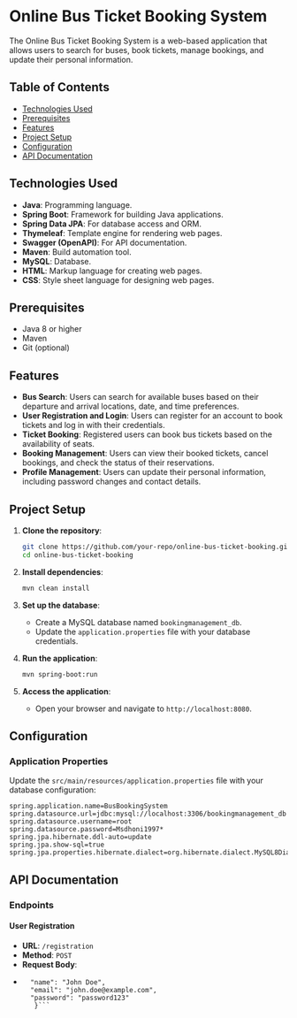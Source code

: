 # Online Bus Ticket Booking System

The Online Bus Ticket Booking System is a web-based application that allows users to search for buses, book tickets, manage bookings, and update their personal information.

## Table of Contents
- [Technologies Used](#technologies-used)
- [Prerequisites](#prerequisites)
- [Features](#features)
- [Project Setup](#project-setup)
- [Configuration](#configuration)
- [API Documentation](#api-documentation)

## Technologies Used

- **Java**: Programming language.
- **Spring Boot**: Framework for building Java applications.
- **Spring Data JPA**: For database access and ORM.
- **Thymeleaf**: Template engine for rendering web pages.
- **Swagger (OpenAPI)**: For API documentation.
- **Maven**: Build automation tool.
- **MySQL**: Database.
- **HTML**: Markup language for creating web pages.
- **CSS**: Style sheet language for designing web pages.

## Prerequisites

- Java 8 or higher
- Maven
- Git (optional)

## Features

- **Bus Search**: Users can search for available buses based on their departure and arrival locations, date, and time preferences.
- **User Registration and Login**: Users can register for an account to book tickets and log in with their credentials.
- **Ticket Booking**: Registered users can book bus tickets based on the availability of seats.
- **Booking Management**: Users can view their booked tickets, cancel bookings, and check the status of their reservations.
- **Profile Management**: Users can update their personal information, including password changes and contact details.

## Project Setup

1. **Clone the repository**:
    ```sh
    git clone https://github.com/your-repo/online-bus-ticket-booking.git
    cd online-bus-ticket-booking
    ```

2. **Install dependencies**:
    ```sh
    mvn clean install
    ```

3. **Set up the database**:
    - Create a MySQL database named `bookingmanagement_db`.
    - Update the `application.properties` file with your database credentials.

4. **Run the application**:
    ```sh
    mvn spring-boot:run
    ```

5. **Access the application**:
    - Open your browser and navigate to `http://localhost:8080`.

## Configuration

### Application Properties

Update the `src/main/resources/application.properties` file with your database configuration:

```properties
spring.application.name=BusBookingSystem
spring.datasource.url=jdbc:mysql://localhost:3306/bookingmanagement_db
spring.datasource.username=root
spring.datasource.password=Msdhoni1997*
spring.jpa.hibernate.ddl-auto=update
spring.jpa.show-sql=true
spring.jpa.properties.hibernate.dialect=org.hibernate.dialect.MySQL8Dialect
```
## API Documentation

### Endpoints

#### User Registration

- **URL**: ```/registration```
- **Method**: ```POST```
- **Request Body**:
- ```{
    "name": "John Doe",
    "email": "john.doe@example.com",
    "password": "password123"
     }```
